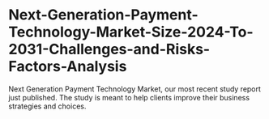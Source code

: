 # Next-Generation-Payment-Technology-Market-Size-2024-To-2031-Challenges-and-Risks-Factors-Analysis
Next Generation Payment Technology Market, our most recent study report just published. The study is meant to help clients improve their business strategies and choices.
